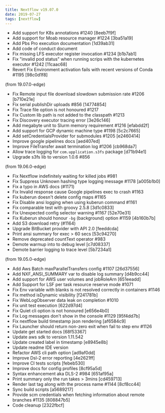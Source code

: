 ```yaml
---
title: Nextflow v19.07.0
date: 2019-07-27
tags: [nextflow]
---
```


- Add support for K8s annotations #1240 [8eeb7f9f]
- Add support for Moab resource manager #1224 [3ba51a19]
- Add Pbs Pro execution documentation [1d39ab31]
- Add code of conduct document
- Fix missing LFS executor register invocation #1234 [b1b7ab1]
- Fix "invalid pod status" when running scrips with the kubernetes executor #1242 [11caac68]
- Revert Fix Environment activation fails with recent versions of Conda #1195 [98c0d1f8]

(from 19.07.0-edge)
- Fix Remote input file download slowdown submission rate #1206 [b710e21e]
- Fix serial publishDir uploads #856 [14774854]
- Fix Trace file option is not honoured #1217
- Fix Custom lib path is not added to the classpath #1213
- Fix Discovery executor tracing error [3e26c146]
- Add megabyte unit to Slurm memory requirement #1216 [efabdd2f]
- Add support for GCP dynamic machine type #1198 [5c2c7665]
- Add setCredentialsProvider for submodules #1205 [e2460414]
- Improve google pipelines docs [aed407ed]
- Improve FileTransfer await termination log #1206 [cb968da7]
- Allow trace logging for `com.upplication.s3fs` package [d71b94e1]
- Upgrade s3fs lib to version 1.0.6 #856

(from 19.06.0-edge)
- Fix Nextflow indefinitely waiting for killed jobs #981
- Fix Suppress Unknown hashing type logging message #1178 [a005b1b0]
- Fix a typo in AWS docs (#1171)
- Fix Invalid response cause Google pipelines exec to crash #1163
- Fix kuberun doesn't delete config maps #1165
- Fix Disable ansi logging when using kuberun command #1161
- Fix comparable test with groovy 2.5.8 [3d1c0833]
- Fix Unexpected config selector warning #1167 [52e70e31]
- Fix Kuberun should honour `-bg` (background) option #1159 [4b160b7b]
- Add S3 download retry (#1164)
- Upgrade BitBucket provider with API 2.0 [feeddcda]
- Print ansi summary for exec > 60 secs [53c94270]
- Remove deprecated countText operator #983
- Demote warmup into to debug level [c7d08337]
- Demote barrier logging to trace level [5b7234a1]

(from 19.05.0-edge)
- Add Aws Batch maxParallelTransfers config #1107 [26d37556]
- Add NXF_ANSI_SUMMARY var to disable log summary [d4b9cc44]
- Add support for AWS user volumes and jobRoleArn [651eeadd]
- Add Support for LSF per task resource reserve mode #1071
- Fix Env variable with blanks is not resolved correctly in containers #1146
- Fix method isDynamic visibility [f241781b]
- Fix WebLogObserver data leak on completion #1010
- Fix unit test execution [622d97d4]
- Fix Quiet cli option is not honoured [e656e4b0]
- Fix Log messages don't show in the console #1129 [95f4dd7b]
- Fix nextflow build timestamp json rendering [af6584c9]
- Fix Launcher should return non-zero exit when fail to step env #1126
- Update get started docs [68f53367]
- Update aws sdk to version 1.11.542
- Update created label in timestamp [e8945e8b]
- Update readme IDE version
- Refactor AWS cli path option [ad9af0dd]
- Improve Dsl-2 error reporting [4e2621ff]
- Improve CI tests scripts [febeb530]
- Improve docs for config profiles [8cf95a5d]
- Syntax enhancement aka DLS-2 #984 [651af95a]
- Print summary only the run takes > 3mins [cd459713]
- Render last tag along with the process name #1144 [8cf8cc44]
- Sync build scripts [a5689217]
- Provide scm credentials when fetching information about remote branches #1135 [808847b5]
- Code cleanup [2322fbcf]
